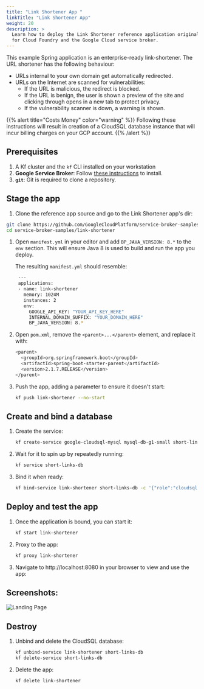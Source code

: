 ```yaml
---
title: "Link Shortener App "
linkTitle: "Link Shortener App"
weight: 20
description: >
  Learn how to deploy the Link Shortener reference application originally built
  for Cloud Foundry and the Google Cloud service broker.
---
```


This example Spring application is an enterprise-ready link-shortener.
The URL shortener has the following behaviour:
 
 * URLs internal to your own domain get automatically redirected.
 * URLs on the Internet are scanned for vulnerabilities:
   * If the URL is malicious, the redirect is blocked.
   * If the URL is benign, the user is shown a preview of the site and clicking
through opens in a new tab to protect privacy.
   * If the vulnerability scanner is down, a warning is shown.

{{% alert title="Costs Money" color="warning" %}}
Following these instructions will result in creation of a CloudSQL database instance
that will incur billing charges on your GCP account.
{{% /alert %}}

## Prerequisites

[google-broker]: /docs/operators/service-brokers/google-cloud/
1. A Kf cluster and the `kf` CLI installed on your workstation
1. **Google Service Broker**: Follow [these instructions][google-broker] to
   install.
1. **`git`**: Git is required to clone a repository.

## Stage the app

1. Clone the reference app source and go to the Link Shortener app's dir:

```sh
git clone https://github.com/GoogleCloudPlatform/service-broker-samples.git
cd service-broker-samples/link-shortener
```

1. Open `manifest.yml` in your editor and add `BP_JAVA_VERSION: 8.*` to the
   `env` section. This will ensure Java 8 is used to build and run the app you deploy.

    The resulting `manifest.yml` should resemble:

   ```sh
	---
	applications:
	- name: link-shortener
	  memory: 1024M
	  instances: 2
	  env:
		GOOGLE_API_KEY: "YOUR_API_KEY_HERE"
		INTERNAL_DOMAIN_SUFFIX: "YOUR_DOMAIN_HERE"
		BP_JAVA_VERSION: 8.*
	```

1. Open `pom.xml`, remove the `<parent>...</parent>` element, and replace it with:

	```sh
    <parent>
      <groupId>org.springframework.boot</groupId>
      <artifactId>spring-boot-starter-parent</artifactId>
      <version>2.1.7.RELEASE</version>
    </parent>
    ```

1. Push the app, adding a parameter to ensure it doesn't start:

	```sh
	kf push link-shortener --no-start
	```

## Create and bind a database

1. Create the service:

	```sh
	kf create-service google-cloudsql-mysql mysql-db-g1-small short-links-db
	```

1. Wait for it to spin up by repeatedly running:

	```sh
	kf service short-links-db
	```

1. Bind it when ready:

	```sh
	kf bind-service link-shortener short-links-db -c '{"role":"cloudsql.editor"}'
	```

## Deploy and test the app

1. Once the application is bound, you can start it:

	```sh
	kf start link-shortener
	```

1. Proxy to the app:

	```sh
	kf proxy link-shortener
	```

1. Navigate to http://localhost:8080 in your browser to view and use the app:

## Screenshots:

![Landing Page](landing.png)

## Destroy

1. Unbind and delete the CloudSQL database:

    ```sh
    kf unbind-service link-shortener short-links-db
    kf delete-service short-links-db
    ```

1. Delete the app:

    ```sh
    kf delete link-shortener
    ```

